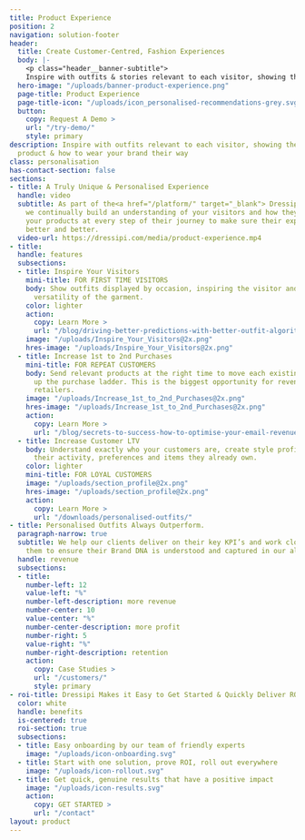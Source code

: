 ```yaml
---
title: Product Experience
position: 2
navigation: solution-footer
header:
  title: Create Customer-Centred, Fashion Experiences
  body: |-
    <p class="header__banner-subtitle">
    Inspire with outfits & stories relevant to each visitor, showing them the value of every product & how to wear your brand their way</p>
  hero-image: "/uploads/banner-product-experience.png"
  page-title: Product Experience
  page-title-icon: "/uploads/icon_personalised-recommendations-grey.svg"
  button:
    copy: Request A Demo >
    url: "/try-demo/"
    style: primary
description: Inspire with outfits relevant to each visitor, showing the value of every
  product & how to wear your brand their way
class: personalisation
has-contact-section: false
sections:
- title: A Truly Unique & Personalised Experience
  handle: video
  subtitle: As part of the<a href="/platform/" target="_blank"> Dressipi platform</a>,
    we continually build an understanding of your visitors and how they interact with
    your products at every step of their journey to make sure their experiences get
    better and better.
  video-url: https://dressipi.com/media/product-experience.mp4
- title: 
  handle: features
  subsections:
  - title: Inspire Your Visitors
    mini-title: FOR FIRST TIME VISITORS
    body: Show outfits displayed by occasion, inspiring the visitor and showing the
      versatility of the garment.
    color: lighter
    action:
      copy: Learn More >
      url: "/blog/driving-better-predictions-with-better-outfit-algorithms/"
    image: "/uploads/Inspire_Your_Visitors@2x.png"
    hres-image: "/uploads/Inspire_Your_Visitors@2x.png"
  - title: Increase 1st to 2nd Purchases
    mini-title: FOR REPEAT CUSTOMERS
    body: Send relevant products at the right time to move each existing customer
      up the purchase ladder. This is the biggest opportunity for revenue growth for
      retailers.
    image: "/uploads/Increase_1st_to_2nd_Purchases@2x.png"
    hres-image: "/uploads/Increase_1st_to_2nd_Purchases@2x.png"
    action:
      copy: Learn More >
      url: "/blog/secrets-to-success-how-to-optimise-your-email-revenue/"
  - title: Increase Customer LTV
    body: Understand exactly who your customers are, create style profiles based on
      their activity, preferences and items they already own.
    color: lighter
    mini-title: FOR LOYAL CUSTOMERS
    image: "/uploads/section_profile@2x.png"
    hres-image: "/uploads/section_profile@2x.png"
    action:
      copy: Learn More >
      url: "/downloads/personalised-outfits/"
- title: Personalised Outfits Always Outperform.
  paragraph-narrow: true
  subtitle: We help our clients deliver on their key KPI’s and work closely alongside
    them to ensure their Brand DNA is understood and captured in our algorithms.
  handle: revenue
  subsections:
  - title: 
    number-left: 12
    value-left: "%"
    number-left-description: more revenue
    number-center: 10
    value-center: "%"
    number-center-description: more profit
    number-right: 5
    value-right: "%"
    number-right-description: retention
    action:
      copy: Case Studies >
      url: "/customers/"
      style: primary
- roi-title: Dressipi Makes it Easy to Get Started & Quickly Deliver ROI
  color: white
  handle: benefits
  is-centered: true
  roi-section: true
  subsections:
  - title: Easy onboarding by our team of friendly experts
    image: "/uploads/icon-onboarding.svg"
  - title: Start with one solution, prove ROI, roll out everywhere
    image: "/uploads/icon-rollout.svg"
  - title: Get quick, genuine results that have a positive impact
    image: "/uploads/icon-results.svg"
    action:
      copy: GET STARTED >
      url: "/contact"
layout: product
---
```


